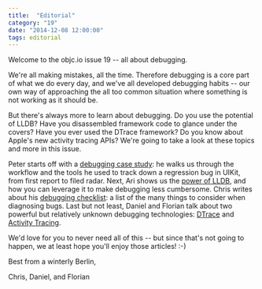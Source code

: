 ```yaml
---
title:  "Editorial"
category: "19"
date: "2014-12-08 12:00:00"
tags: editorial
---
```



Welcome to the objc.io issue 19 -- all about debugging.

We're all making mistakes, all the time. Therefore debugging is a core part of what we do every day, and we've all developed debugging habits -- our own way of approaching the all too common situation where something is not working as it should be.

But there's always more to learn about debugging. Do you use the potential of LLDB? Have you disassembled framework code to glance under the covers? Have you ever used the DTrace framework? Do you know about Apple's new activity tracing APIs? We're going to take a look at these topics and more in this issue.

Peter starts off with a [debugging case study](/issue-19/debugging-case-study.html): he walks us through the workflow and the tools he used to track down a regression bug in UIKit, from first report to filed radar. Next, Ari shows us the [power of LLDB](/issue-19/lldb-debugging.html), and how you can leverage it to make debugging less cumbersome. Chris writes about his [debugging checklist](/issue-19/debugging-checklist.html): a list of the many things to consider when diagnosing bugs. Last but not least, Daniel and Florian talk about two powerful but relatively unknown debugging technologies: [DTrace](/issue-19/dtrace.html) and [Activity Tracing](/issue-19/activity-tracing.html).

We'd love for you to never need all of this -- but since that's not going to happen, we at least hope you'll enjoy those articles! :-)

Best from a winterly Berlin,

Chris, Daniel, and Florian